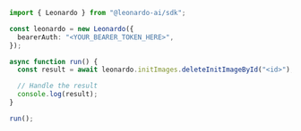 <!-- Start SDK Example Usage [usage] -->
```typescript
import { Leonardo } from "@leonardo-ai/sdk";

const leonardo = new Leonardo({
  bearerAuth: "<YOUR_BEARER_TOKEN_HERE>",
});

async function run() {
  const result = await leonardo.initImages.deleteInitImageById("<id>");

  // Handle the result
  console.log(result);
}

run();

```
<!-- End SDK Example Usage [usage] -->